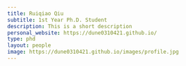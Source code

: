 ```yaml
---
title: Ruiqiao Qiu
subtitle: 1st Year Ph.D. Student
description: This is a short description
personal_website: https://dune0310421.github.io/
type: phd
layout: people
image: https://dune0310421.github.io/images/profile.jpg
---
```

